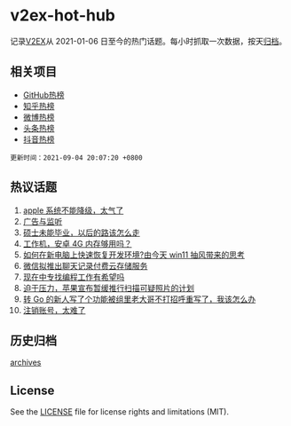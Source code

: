 # v2ex-hot-hub

 记录[V2EX](https://www.v2ex.com/)从 2021-01-06 日至今的热门话题。每小时抓取一次数据，按天[归档](archives)。
 
 ## 相关项目

- [GitHub热榜](https://github.com/snaildev/github-hot-hub)
- [知乎热榜](https://github.com/snaildev/zhihu-hot-hub)
- [微博热榜](https://github.com/snaildev/weibo-hot-hub)
- [头条热榜](https://github.com/snaildev/toutiao-hot-hub)
- [抖音热榜](https://github.com/snaildev/douyin-hot-hub)


 `更新时间：2021-09-04 20:07:20 +0800`

## 热议话题

1. [apple 系统不能降级，太气了](https://www.v2ex.com/t/799764)
1. [广告与监听](https://www.v2ex.com/t/799831)
1. [硕士未能毕业，以后的路该怎么走](https://www.v2ex.com/t/799819)
1. [工作机，安卓 4G 内存够用吗？](https://www.v2ex.com/t/799793)
1. [如何在新电脑上快速恢复开发环境?由今天 win11 抽风带来的思考](https://www.v2ex.com/t/799772)
1. [微信拟推出聊天记录付费云存储服务](https://www.v2ex.com/t/799839)
1. [现在中专找编程工作有希望吗](https://www.v2ex.com/t/799769)
1. [迫于压力，苹果宣布暂缓推行扫描可疑照片的计划](https://www.v2ex.com/t/799776)
1. [转 Go 的新人写了个功能被组里老大哥不打招呼重写了，我该怎么办](https://www.v2ex.com/t/799838)
1. [注销账号，太难了](https://www.v2ex.com/t/799827)

## 历史归档

[archives](archives)

## License

See the [LICENSE](LICENSE) file for license rights and limitations (MIT).
